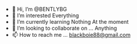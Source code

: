 - 👋 Hi, I’m @BENTLYBG
- 👀 I’m interested Everything 
- 🌱 I’m currently learning Nothing At the moment 
- 💞️ I’m looking to collaborate on ... Anything 
- 📫 How to reach me ... blackboie88@gmail.com

<!---
BENTLYBG/BENTLYBG is a ✨ special ✨ repository because its `README.md` (this file) appears on your GitHub profile.
You can click the Preview link to take a look at your changes.
--->

